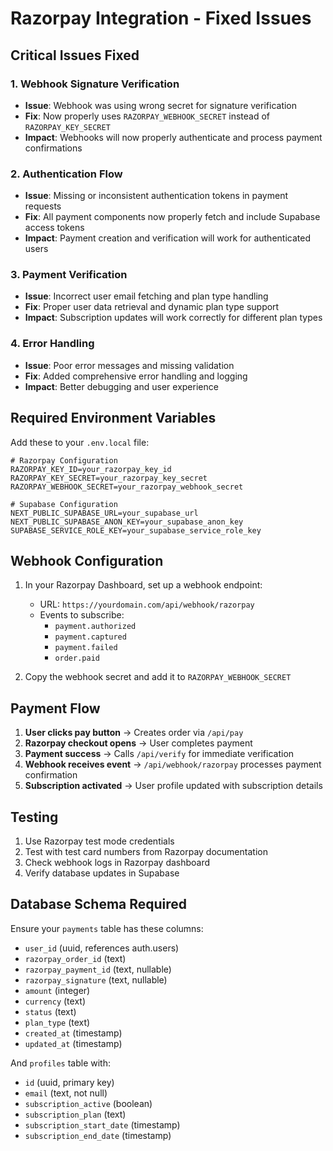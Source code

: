 # Razorpay Integration - Fixed Issues

## Critical Issues Fixed

### 1. Webhook Signature Verification
- **Issue**: Webhook was using wrong secret for signature verification
- **Fix**: Now properly uses `RAZORPAY_WEBHOOK_SECRET` instead of `RAZORPAY_KEY_SECRET`
- **Impact**: Webhooks will now properly authenticate and process payment confirmations

### 2. Authentication Flow
- **Issue**: Missing or inconsistent authentication tokens in payment requests
- **Fix**: All payment components now properly fetch and include Supabase access tokens
- **Impact**: Payment creation and verification will work for authenticated users

### 3. Payment Verification
- **Issue**: Incorrect user email fetching and plan type handling
- **Fix**: Proper user data retrieval and dynamic plan type support
- **Impact**: Subscription updates will work correctly for different plan types

### 4. Error Handling
- **Issue**: Poor error messages and missing validation
- **Fix**: Added comprehensive error handling and logging
- **Impact**: Better debugging and user experience

## Required Environment Variables

Add these to your `.env.local` file:

```env
# Razorpay Configuration
RAZORPAY_KEY_ID=your_razorpay_key_id
RAZORPAY_KEY_SECRET=your_razorpay_key_secret
RAZORPAY_WEBHOOK_SECRET=your_razorpay_webhook_secret

# Supabase Configuration  
NEXT_PUBLIC_SUPABASE_URL=your_supabase_url
NEXT_PUBLIC_SUPABASE_ANON_KEY=your_supabase_anon_key
SUPABASE_SERVICE_ROLE_KEY=your_supabase_service_role_key
```

## Webhook Configuration

1. In your Razorpay Dashboard, set up a webhook endpoint:
   - URL: `https://yourdomain.com/api/webhook/razorpay`
   - Events to subscribe:
     - `payment.authorized`
     - `payment.captured` 
     - `payment.failed`
     - `order.paid`

2. Copy the webhook secret and add it to `RAZORPAY_WEBHOOK_SECRET`

## Payment Flow

1. **User clicks pay button** → Creates order via `/api/pay`
2. **Razorpay checkout opens** → User completes payment
3. **Payment success** → Calls `/api/verify` for immediate verification
4. **Webhook receives event** → `/api/webhook/razorpay` processes payment confirmation
5. **Subscription activated** → User profile updated with subscription details

## Testing

1. Use Razorpay test mode credentials
2. Test with test card numbers from Razorpay documentation
3. Check webhook logs in Razorpay dashboard
4. Verify database updates in Supabase

## Database Schema Required

Ensure your `payments` table has these columns:
- `user_id` (uuid, references auth.users)
- `razorpay_order_id` (text)
- `razorpay_payment_id` (text, nullable)
- `razorpay_signature` (text, nullable) 
- `amount` (integer)
- `currency` (text)
- `status` (text)
- `plan_type` (text)
- `created_at` (timestamp)
- `updated_at` (timestamp)

And `profiles` table with:
- `id` (uuid, primary key)
- `email` (text, not null)
- `subscription_active` (boolean)
- `subscription_plan` (text)
- `subscription_start_date` (timestamp)
- `subscription_end_date` (timestamp)
